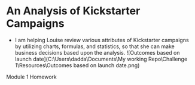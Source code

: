 # An Analysis of Kickstarter Campaigns #
* I am helping Louise review various attributes of Kickstarter campaigns by utilizing charts, formulas, and statistics, so that she can make business decisions based upon the analysis.
![Outcomes based on launch date](C:\Users\dadda\Documents\My working Repo\Challenge 1\Resources\Outcomes based on launch date.png) 

Module 1 Homework
